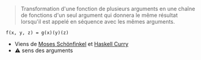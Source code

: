 
> Transformation d'une fonction de plusieurs arguments en une chaîne de fonctions d'un seul argument qui donnera le même résultat lorsqu'il est appelé en séquence avec les mêmes arguments.

`f(x, y, z) = g(x)(y)(z)`

* Viens de [Moses Schönfinkel](https://en.wikipedia.org/wiki/Moses_Sch%C3%B6nfinkel) et [Haskell Curry](https://en.wikipedia.org/wiki/Haskell_Curry)
* ⚠️ sens des arguments

